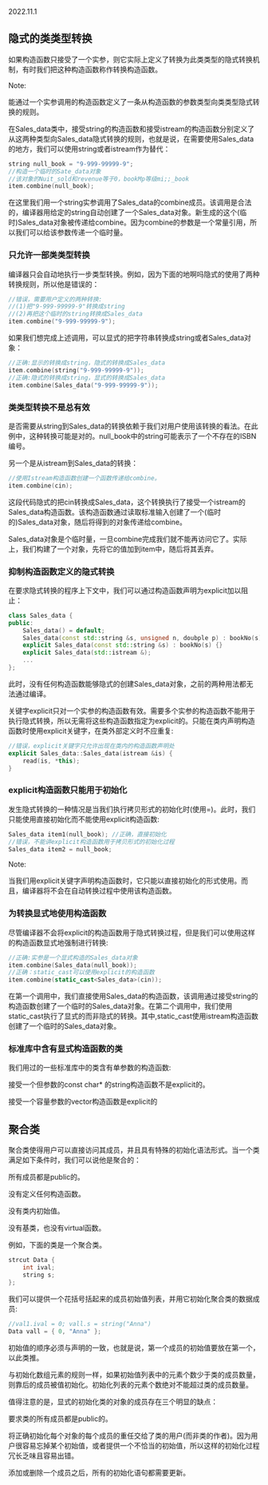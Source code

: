 2022.11.1



## 隐式的类类型转换
如果构造函数只接受了一个实参，则它实际上定义了转换为此类类型的隐式转换机制，有时我们把这种构造函数称作转换构造函数。

Note:

能通过一个实参调用的构造函数定义了一条从构造函数的参数类型向类类型隐式转换的规则。

在Sales_data类中，接受string的构造函数和接受istream的构造函数分别定义了从这两种类型向Sales_data隐式转换的规则，也就是说，在需要使用Sales_data的地方，我们可以使用string或者istream作为替代：

```c++
string null_book = "9-999-99999-9";
//构造一个临时的Sate_data对象
//该对象的Nuit_sold和revenue等于0，bookMp等级mi;;_book
item.combine(null_book);
```

在这里我们用一个string实参调用了Sales_data的combine成员。该调用是合法的，编译器用给定的string自动创建了一个Sales_data对象。新生成的这个(临时)Sales_data对象被传递给combine。因为combine的参数是一个常量引用，所以我们可以给该参数传递一个临时量。

### 只允许一部类类型转换
编译器只会自动地执行一步类型转换。例如，因为下面的地啊吗隐式的使用了两种转换规则，所以他是错误的：

```c++
//错误，需要用户定义的两种转换:
//(1)把"9-999-99999-9"转换成string
//(2)再把这个临时的string转换成Sales_data
item.combine("9-999-99999-9");
```

如果我们想完成上述调用，可以显式的把字符串转换成string或者Sales_data对象：

```c++
//正确:显示的转换成string，隐式的转换成Sales_data
item.combine(string("9-999-99999-9"));
//正确:隐式的转换成string，显式的转换成Sales_data
item.combine(Sales_data("9-999-99999-9"));
```

### 类类型转换不是总有效
是否需要从string到Sales_data的转换依赖于我们对用户使用该转换的看法。在此例中，这种转换可能是对的。null_book中的string可能表示了一个不存在的ISBN编号。

另一个是从istream到Sales_data的转换：

```c++
//使用Istream构造函数创建一个函数传递给combine。
item.combine(cin);
```

这段代码隐式的把cin转换成Sales_data，这个转换执行了接受一个istream的Sales_data构造函数。该构造函数通过读取标准输入创建了一个(临时的)Sales_data对象，随后将得到的对象传递给combine。

Sales_data对象是个临时量，一旦combine完成我们就不能再访问它了。实际上，我们构建了一个对象，先将它的值加到item中，随后将其丢弃。

### 抑制构造函数定义的隐式转换
在要求隐式转换的程序上下文中，我们可以通过构造函数声明为explicit加以阻止：

```c++
class Sales_data {
public:
    Sales_data() = default;
    Sales_data(const std::string &s, unsigned n, doubple p) : bookNo(s), units_sold(n), revenue(p*n) {}
    explicit Sales_data(const std::string &s) : bookNo(s) {}
    explicit Sales_data(std::istream &);
    ...
};
```

此时，没有任何构造函数能够隐式的创建Sales_data对象，之前的两种用法都无法通过编译。

关键字explicit只对一个实参的构造函数有效。需要多个实参的构造函数不能用于执行隐式转换，所以无需将这些构造函数指定为explicit的。只能在类内声明构造函数时使用explicit关键字，在类外部定义时不应重复:

```c++
//错误，explicit关键字只允许出现在类内的构造函数声明处
explicit Sales_data::Sales_data(istream &is) {
    read(is, *this);
}
```

### explicit构造函数只能用于初始化
发生隐式转换的一种情况是当我们执行拷贝形式的初始化时(使用=)。此时，我们只能使用直接初始化而不能使用explicit构造函数:

```c++
Sales_data item1(null_book); //正确，直接初始化
//错误，不能讲explicit构造函数用于拷贝形式的初始化过程
Sales_data item2 = null_book;
```

Note:

当我们用explicit关键字声明构造函数时，它只能以直接初始化的形式使用。而且，编译器将不会在自动转换过程中使用该构造函数。

### 为转换显式地使用构造函数
尽管编译器不会将explicit的构造函数用于隐式转换过程，但是我们可以使用这样的构造函数显式地强制进行转换:

```c++
//正确:实参是一个显式构造的Sales_data对象
item.combine(Sales_data(null_book));
//正确：static_cast可以使用explicit的构造函数
item.combine(static_cast<Sales_data>(cin));
```

在第一个调用中，我们直接使用Sales_data的构造函数，该调用通过接受string的构造函数创建了一个临时的Sales_data对象。在第二个调用中，我们使用static_cast执行了显式的而非隐式的转换。其中,static_cast使用istream构造函数创建了一个临时的Sales_data对象。

### 标准库中含有显式构造函数的类
我们用过的一些标准库中的类含有单参数的构造函数:

接受一个但参数的const char* 的string构造函数不是explicit的。

接受一个容量参数的vector构造函数是explicit的

## 聚合类
聚合类使得用户可以直接访问其成员，并且具有特殊的初始化语法形式。当一个类满足如下条件时，我们可以说他是聚合的：

所有成员都是public的。

没有定义任何构造函数。

没有类内初始值。

没有基类，也没有virtual函数。

例如，下面的类是一个聚合类。

```c++
strcut Data {
    int ival;
    string s;
};
```

我们可以提供一个花括号括起来的成员初始值列表，并用它初始化聚合类的数据成员:

```c++
//val1.ival = 0; vall.s = string("Anna")
Data vall = { 0, "Anna" };
```

初始值的顺序必须与声明的一致，也就是说，第一个成员的初始值要放在第一个，以此类推。

与初始化数组元素的规则一样，如果初始值列表中的元素个数少于类的成员数量，则靠后的成员被值初始化。初始化列表的元素个数绝对不能超过类的成员数量。

值得注意的是，显式的初始化类的对象的成员存在三个明显的缺点：

要求类的所有成员都是public的。

将正确初始化每个对象的每个成员的重任交给了类的用户(而非类的作者)。因为用户很容易忘掉某个初始值，或者提供一个不恰当的初始值，所以这样的初始化过程冗长乏味且容易出错。

添加或删除一个成员之后，所有的初始化语句都需要更新。





